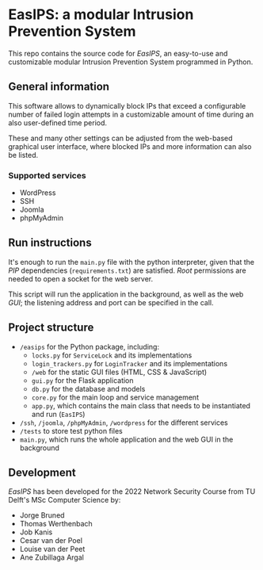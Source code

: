 # EasIPS: a modular Intrusion Prevention System

This repo contains the source code for *EasIPS*, an easy-to-use and customizable modular Intrusion Prevention System programmed in Python.

## General information

This software allows to dynamically block IPs that exceed a configurable number of failed login attempts in a customizable amount of time during an also user-defined time period.

These and many other settings can be adjusted from the web-based graphical user interface, where blocked IPs and more information can also be listed.

### Supported services

- WordPress
- SSH
- Joomla
- phpMyAdmin

## Run instructions

It's enough to run the `main.py` file with the python interpreter, given that the *PIP* dependencies (`requirements.txt`) are satisfied. *Root* permissions are needed to open a socket for the web server.

This script will run the application in the background, as well as the web *GUI*; the listening address and port can be specified in the call.

## Project structure

- `/easips` for the Python package, including:
    - `locks.py` for `ServiceLock` and its implementations
    - `login_trackers.py` for `LoginTracker` and its implementations
    - `/web` for the static GUI files (HTML, CSS & JavaScript)
    - `gui.py` for the Flask application
    - `db.py` for the database and models
    - `core.py` for the main loop and service management
    - `app.py`, which contains the main class that needs to be instantiated and run (`EasIPS`)
- `/ssh`, `/joomla`, `/phpMyAdmin`, `/wordpress` for the different services
- `/tests` to store test python files
- `main.py`, which runs the whole application and the web GUI in the background

## Development

*EasIPS* has been developed for the 2022 Network Security Course from TU Delft's MSc Computer Science by:

- Jorge Bruned
- Thomas Werthenbach
- Job Kanis
- Cesar van der Poel
- Louise van der Peet
- Ane Zubillaga Argal
